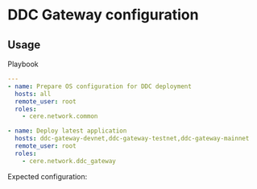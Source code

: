 # DDC Gateway configuration

## Usage

Playbook

```yaml
---
- name: Prepare OS configuration for DDC deployment
  hosts: all
  remote_user: root
  roles:
    - cere.network.common

- name: Deploy latest application
  hosts: ddc-gateway-devnet,ddc-gateway-testnet,ddc-gateway-mainnet
  remote_user: root
  roles:
    - cere.network.ddc_gateway
```

Expected configuration:
